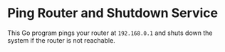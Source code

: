 # Ping Router and Shutdown Service

This Go program pings your router at `192.168.0.1` and shuts down the system if the router is not reachable.
